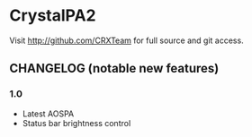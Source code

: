 CrystalPA2
===============

Visit http://github.com/CRXTeam for full source and git access.

CHANGELOG (notable new features)
---------
### 1.0
* Latest AOSPA
* Status bar brightness control
